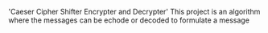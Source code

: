 'Caeser Cipher Shifter Encrypter and Decrypter'
This project is an algorithm where the messages can be echode or decoded to formulate a message
